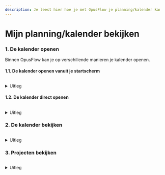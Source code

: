 ```yaml
---
description: Je leest hier hoe je met OpusFlow je planning/kalender kan bekijken.
---
```


# Mijn planning/kalender bekijken

### 1. De kalender openen

Binnen OpusFlow kan je op verschillende manieren je kalender openen.

#### 1.1. De kalender openen vanuit je startscherm

<div align="left">

<figure><img src="../../.gitbook/assets/1 Kalender vanaf homescreen.svg" alt=""><figcaption></figcaption></figure>

</div>

<details>

<summary>Uitleg</summary>

1. Wanneer je OpusFlow opent, dan zie je meteen je agenda. Hier vind je de projecten die voor jou zijn ingepland.&#x20;
2. Wanneer je op een project in de planning drukt, dan opent dit project en kan je alle informatie over het project bekijken.
3. Je kan ook je agenda openen door op deze knop te drukken. Als je de agenda opent, kan je terugkijken naar projecten die je al hebt uitgevoerd of vooruitkijken naar de komende dag(en).

</details>

#### 1.2. De kalender direct openen

<div align="left">

<figure><img src="../../.gitbook/assets/1 Ga naar kalender.svg" alt=""><figcaption></figcaption></figure>

</div>

<details>

<summary>Uitleg</summary>

3. Je kan ook je agenda openen door in het overzicht links op kalender te drukken.

</details>

### 2. De kalender bekijken

<div align="left">

<figure><img src="../../.gitbook/assets/2 bekijk je kalender.svg" alt=""><figcaption></figcaption></figure>

</div>

<details>

<summary>Uitleg</summary>

4. Hier zie je de planning van de geselecteerde dag.
5. Je kan makkelijk naar een andere dag navigeren door op de pijltjes te drukken.

</details>

### 3. Projecten bekijken

<div align="left">

<figure><img src="../../.gitbook/assets/3 kalender instellen of resetten.svg" alt=""><figcaption></figcaption></figure>

</div>

<details>

<summary>Uitleg</summary>

6. Vanuit je kalender kan je ook een project openen door hierop te drukken, hierdoor kom je terecht in het [Monteursoverzicht](klussen-bekijken-uitvoeren-en-opleveren-projecten.md).
7. Je kan de kalender resetten naar vandaag door op dit icoon te drukken.

</details>
